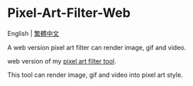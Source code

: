 # Pixel-Art-Filter-Web
English | [繁體中文](https://github.com/JingShing/Pixel-Art-transform-in-python/blob/main/README_TCH.md)

A web version pixel art filter can render image, gif and video.

web version of my [pixel art filter tool](https://github.com/JingShing-Tools/Pixel-Art-transform-in-python).

This tool can render image, gif and video into pixel art style.
